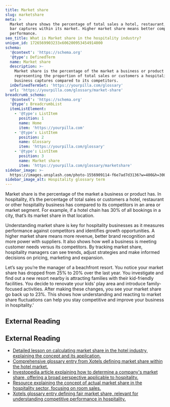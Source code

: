 ```yaml
---
title: Market share
slug: marketshare
meta: >
  Market share shows the percentage of total sales a hotel, restaurant, cafe, or
  bar captures within its market. Higher market share means better competitive
  performance.
seo_title: What is Market share in the hospitality industry?
unique_id: 1726569903233x606200953454914000
schema:
  '@context': 'https://schema.org'
  '@type': DefinedTerm
  name: Market share
  description: >-
    Market share is the percentage of the market a business or product holds,
    representing the proportion of total sales or customers a hospitality
    business captures compared to its competitors.
  inDefinedTermSet: 'https://yourpilla.com/glossary'
  url: 'https://yourpilla.com/glossary/market-share'
breadcrumb_schema:
  '@context': 'https://schema.org'
  '@type': BreadcrumbList
  itemListElement:
    - '@type': ListItem
      position: 1
      name: Home
      item: 'https://yourpilla.com'
    - '@type': ListItem
      position: 2
      name: Glossary
      item: 'https://yourpilla.com/glossary'
    - '@type': ListItem
      position: 3
      name: Market share
      item: 'https://yourpilla.com/glossary/marketshare'
sidebar_image: >-
  https://images.unsplash.com/photo-1556909114-f6e7ad7d3136?w=400&h=300&fit=crop&auto=format
sidebar_image_alt: Hospitality glossary term
---
```


Market share is the percentage of the market a business or product has. In hospitality, it’s the percentage of total sales or customers a hotel, restaurant or other hospitality business has compared to its competitors in an area or market segment. For example, if a hotel chain has 30% of all bookings in a city, that’s its market share in that location.

Understanding market share is key for hospitality businesses as it measures performance against competitors and identifies growth opportunities. A higher market share means more revenue, better brand recognition and more power with suppliers. It also shows how well a business is meeting customer needs versus its competitors. By tracking market share, hospitality managers can see trends, adjust strategies and make informed decisions on pricing, marketing and expansion.

Let’s say you’re the manager of a beachfront resort. You notice your market share has dropped from 25% to 20% over the last year. You investigate and find out a new resort nearby is attracting families with their kid-friendly facilities. You decide to renovate your kids' play area and introduce family-focused activities. After making these changes, you see your market share go back up to 23%. This shows how understanding and reacting to market share fluctuations can help you stay competitive and improve your business in hospitality.'

## External Reading



## External Reading

*   [Detailed lesson on calculating market share in the hotel industry, explaining the concept and its application.](https://study.com/academy/lesson/how-to-calculate-hotel-market-share.html)
*   [Comprehensive glossary entry from Xotels defining market share within the hotel market.](https://www.xotels.com/en/glossary/market-share)
*   [Investopedia article explaining how to determine a company's market share, offering a broad perspective applicable to hospitality.](https://www.investopedia.com/ask/answers/033015/how-do-i-determine-particular-companys-market-share.asp)
*   [Resource explaining the concept of actual market share in the hospitality sector, focusing on room sales.](https://roompricegenie.com/actual-market-share-ams/)
*   [Xotels glossary entry defining fair market share, relevant for understanding competitive performance in hospitality.](https://www.xotels.com/en/glossary/fair-market-share)
